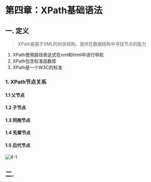 # 第四章：XPath基础语法

## 一. 定义
> XPath是基于XML的树状结构，提供在数据结构中寻找节点的能力

1. XPath使用路径表达式在xml和html中进行导航
2. XPath包含标准函数库
3. XPath是一个W3C的标准

### 1. XPath节点关系
#### 1.1 父节点
#### 1.2 子节点
#### 1.3 同袍节点
#### 1.4 先辈节点
#### 1.5 后代节点

![4-1](https://s2.ax1x.com/2020/01/16/lj4IMT.md.png)

## 二. 







<ad/>
<comment/>
